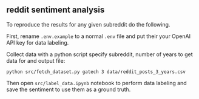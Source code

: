 ## reddit sentiment analysis

To reproduce the results for any given subreddit do the following.

First, rename `.env.example` to a normal `.env` file and put their your OpenAI API key for data labeling.

Collect data with a python script specify subreddit, number of years to get data for and output file:
```
python src/fetch_dataset.py gatech 3 data/reddit_posts_3_years.csv
```

Then open `src/label_data.ipynb` notebook to perform data labeling and save the sentiment to use them as a ground truth.
